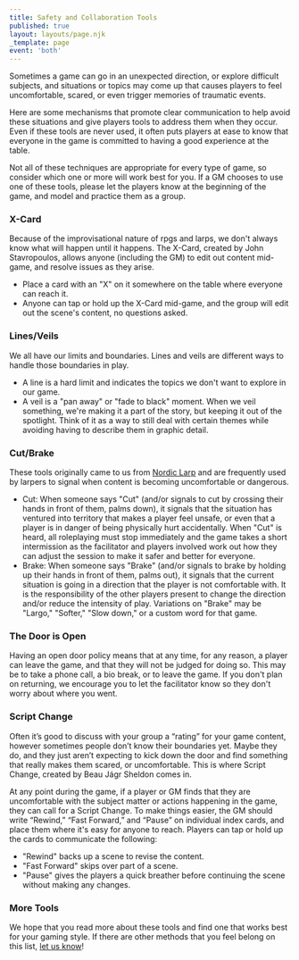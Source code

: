 ```yaml
---
title: Safety and Collaboration Tools
published: true
layout: layouts/page.njk
_template: page
event: 'both'
---
```


Sometimes a game can go in an unexpected direction, or explore difficult subjects, and situations or topics may come up that causes players to feel uncomfortable, scared, or even trigger memories of traumatic events.

Here are some mechanisms that promote clear communication to help avoid these situations and give players tools to address them when they occur. Even if these tools are never used, it often puts players at ease to know that everyone in the game is committed to having a good experience at the table.

Not all of these techniques are appropriate for every type of game, so consider which one or more will work best for you. If a GM chooses to use one of these tools, please let the players know at the beginning of the game, and model and practice them as a group.

### X-Card

Because of the improvisational nature of rpgs and larps, we don't always know what will happen until it happens. The X-Card, created by John Stavropoulos, allows anyone (including the GM) to edit out content mid-game, and resolve issues as they arise.

* Place a card with an "X" on it somewhere on the table where everyone can reach it.
* Anyone can tap or hold up the X-Card mid-game, and the group will edit out the scene's content, no questions asked.

### Lines/Veils

We all have our limits and boundaries. Lines and veils are different ways to handle those boundaries in play.

* A line is a hard limit and indicates the topics we don't want to explore in our game.
* A veil is a "pan away" or "fade to black" moment. When we veil something, we're making it a part of the story, but keeping it out of the spotlight. Think of it as a way to still deal with certain themes while avoiding having to describe them in graphic detail.

### Cut/Brake

These tools originally came to us from [Nordic Larp](http://nordiclarp.org/w/index.php?title=Safewords\&redirect=no) and are frequently used by larpers to signal when content is becoming uncomfortable or dangerous.

* Cut: When someone says "Cut" (and/or signals to cut by crossing their hands in front of them, palms down), it signals that the situation has ventured into territory that makes a player feel unsafe, or even that a player is in danger of being physically hurt accidentally. When "Cut" is heard, all roleplaying must stop immediately and the game takes a short intermission as the facilitator and players involved work out how they can adjust the session to make it safer and better for everyone.
* Brake: When someone says "Brake" (and/or signals to brake by holding up their hands in front of them, palms out), it signals that the current situation is going in a direction that the player is not comfortable with. It is the responsibility of the other players present to change the direction and/or reduce the intensity of play. Variations on "Brake" may be "Largo," "Softer," "Slow down," or a custom word for that game.

### The Door is Open

Having an open door policy means that at any time, for any reason, a player can leave the game, and that they will not be judged for doing so. This may be to take a phone call, a bio break, or to leave the game. If you don't plan on returning, we encourage you to let the facilitator know so they don't worry about where you went.

### Script Change

Often it’s good to discuss with your group a “rating” for your game content, however sometimes people don’t know their boundaries yet. Maybe they do, and they just aren’t expecting to kick down the door and find something that really makes them scared, or uncomfortable. This is where Script Change, created by Beau Jágr Sheldon comes in.

At any point during the game, if a player or GM finds that they are uncomfortable with the subject matter or actions happening in the game, they can call for a Script Change. To make things easier, the GM should write “Rewind,” “Fast Forward,” and “Pause” on individual index cards, and place them where it's easy for anyone to reach. Players can tap or hold up the cards to communicate the following:

* "Rewind" backs up a scene to revise the content.
* "Fast Forward" skips over part of a scene.
* "Pause" gives the players a quick breather before continuing the scene without making any changes.

### More Tools

We hope that you read more about these tools and find one that works best for your gaming style. If there are other methods that you feel belong on this list, [let us know](https://www.bigbadcon.com/contact-us/)!
